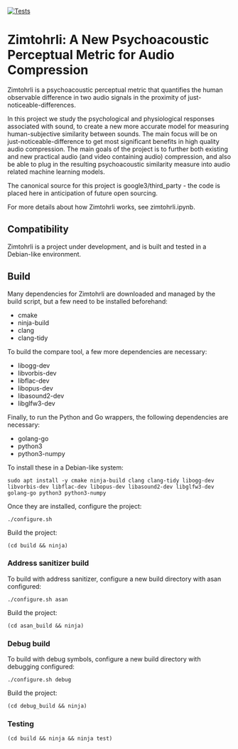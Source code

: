 [![Tests](https://github.com/google/zimtohrli/workflows/Test%20Zimtohrli/badge.svg)](https://github.com/google/zimtohrli/actions)

# Zimtohrli: A New Psychoacoustic Perceptual Metric for Audio Compression

Zimtohrli is a psychoacoustic perceptual metric that quantifies the human
observable difference in two audio signals in the proximity of
just-noticeable-differences.

In this project we study the psychological and physiological responses
associated with sound, to create a new more accurate model for measuring
human-subjective similarity between sounds.
The main focus will be on just-noticeable-difference to get most significant
benefits in high quality audio compression.
The main goals of the project is to further both existing and new practical
audio (and video containing audio) compression, and also be able to plug in the
resulting psychoacoustic similarity measure into audio related machine learning
models.

The canonical source for this project is google3/third_party - the code is
placed here in anticipation of future open sourcing.

For more details about how Zimtohrli works, see zimtohrli.ipynb.

## Compatibility

Zimtohrli is a project under development, and is built and tested in a Debian-like environment.

## Build

Many dependencies for Zimtohrli are downloaded and managed by the build script, but a few
need to be installed beforehand:

- cmake
- ninja-build
- clang
- clang-tidy

To build the compare tool, a few more dependencies are necessary:

- libogg-dev
- libvorbis-dev
- libflac-dev
- libopus-dev
- libasound2-dev
- libglfw3-dev

Finally, to run the Python and Go wrappers, the following dependencies are necessary:

- golang-go
- python3
- python3-numpy

To install these in a Debian-like system:

```
sudo apt install -y cmake ninja-build clang clang-tidy libogg-dev libvorbis-dev libflac-dev libopus-dev libasound2-dev libglfw3-dev golang-go python3 python3-numpy
```

Once they are installed, configure the project:

```
./configure.sh
```

Build the project:
```
(cd build && ninja)
```

### Address sanitizer build

To build with address sanitizer, configure a new build directory with asan configured:


```
./configure.sh asan
```

Build the project:
```
(cd asan_build && ninja)
```

### Debug build

To build with debug symbols, configure a new build directory with debugging configured:


```
./configure.sh debug
```

Build the project:
```
(cd debug_build && ninja)
```

### Testing

```
(cd build && ninja && ninja test)
```
